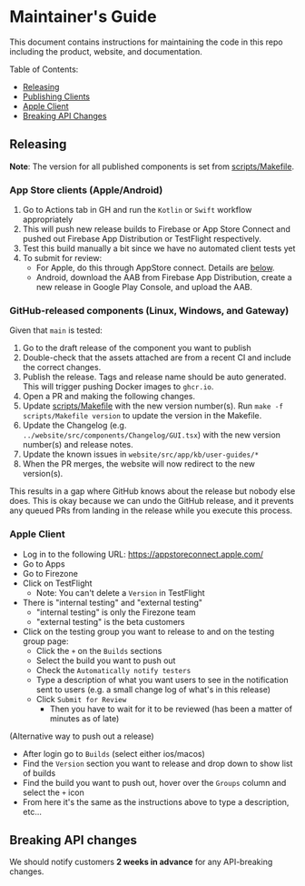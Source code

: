 # Maintainer's Guide

This document contains instructions for maintaining the code in this repo
including the product, website, and documentation.

Table of Contents:

- [Releasing](#releasing)
- [Publishing Clients](#publishing-clients)
- [Apple Client](#apple-client)
- [Breaking API Changes](#breaking-api-changes)

## Releasing

**Note**: The version for all published components is set from [scripts/Makefile](../scripts/Makefile).

### App Store clients (Apple/Android)

1. Go to Actions tab in GH and run the `Kotlin` or `Swift` workflow appropriately
1. This will push new release builds to Firebase or App Store Connect and pushed out Firebase App Distribution or TestFlight respectively.
1. Test this build manually a bit since we have no automated client tests yet
1. To submit for review:
   - For Apple, do this through AppStore connect. Details are [below](#apple-client).
   - Android, download the AAB from Firebase App Distribution, create a new release in Google Play Console, and upload the AAB.

### GitHub-released components (Linux, Windows, and Gateway)

Given that `main` is tested:

1. Go to the draft release of the component you want to publish
1. Double-check that the assets attached are from a recent CI and include the
   correct changes.
1. Publish the release. Tags and release name should be auto generated. This will trigger pushing Docker images to `ghcr.io`.
1. Open a PR and making the following changes.
1. Update [scripts/Makefile](../scripts/Makefile) with the new version number(s). Run `make -f scripts/Makefile version` to update the version in the Makefile.
1. Update the Changelog (e.g. `../website/src/components/Changelog/GUI.tsx`) with the new version number(s) and release notes.
1. Update the known issues in `website/src/app/kb/user-guides/*`
1. When the PR merges, the website will now redirect to the new version(s).

This results in a gap where GitHub knows about the release but nobody else does.
This is okay because we can undo the GitHub release, and it prevents any queued PRs
from landing in the release while you execute this process.

### Apple Client

- Log in to the following URL: https://appstoreconnect.apple.com/
- Go to Apps
- Go to Firezone
- Click on TestFlight
  - Note: You can't delete a `Version` in TestFlight
- There is "internal testing" and "external testing"
  - "internal testing" is only the Firezone team
  - "external testing" is the beta customers
- Click on the testing group you want to release to and on the testing group
  page:
  - Click the `+` on the `Builds` sections
  - Select the build you want to push out
  - Check the `Automatically notify testers`
  - Type a description of what you want users to see in the notification sent to
    users (e.g. a small change log of what's in this release)
  - Click `Submit for Review`
    - Then you have to wait for it to be reviewed (has been a matter of minutes
      as of late)

(Alternative way to push out a release)

- After login go to `Builds` (select either ios/macos)
- Find the `Version` section you want to release and drop down to show list of
  builds
- Find the build you want to push out, hover over the `Groups` column and select
  the `+` icon
- From here it's the same as the instructions above to type a description,
  etc...

## Breaking API changes

We should notify customers **2 weeks in advance** for any API-breaking changes.
